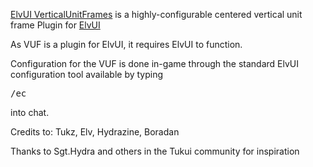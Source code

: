 <a href="http://www.tukui.org/addons/index.php?act=view&id=69">ElvUI VerticalUnitFrames</a> is a highly-configurable centered vertical unit frame Plugin for <a href="http://www.tukui.org/about.php?ui=elvui">ElvUI</a>

As VUF is a plugin for ElvUI, it requires ElvUI to function.

Configuration for the VUF is done in-game through the standard ElvUI configuration tool available by typing <pre>/ec</pre> into chat.

Credits to:  Tukz, Elv, Hydrazine, Boradan

Thanks to Sgt.Hydra and others in the Tukui community for inspiration
